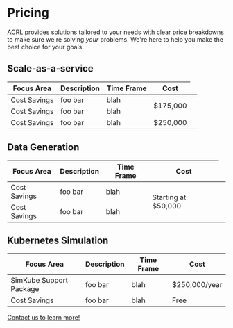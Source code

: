 # Pricing

ACRL provides solutions tailored to your needs with clear price breakdowns to make sure we're solving _your_ problems.
We're here to help you make the best choice for your goals.

## Scale-as-a-service

| Focus Area   | Description | Time Frame | Cost        |
|--------------|-------------|------------|-------------|
| Cost Savings | foo bar     | blah <td rowspan=2> $175,000</td>
| Cost Savings | foo bar     | blah       |             |
| Cost Savings | foo bar     | blah       | $250,000    |

## Data Generation

| Focus Area   | Description | Time Frame | Cost        |
|--------------|-------------|------------|-------------|
| Cost Savings | foo bar     | blah       <td rowspan=2> Starting at $50,000 |
| Cost Savings | foo bar     | blah       |             |

## Kubernetes Simulation

| Focus Area   | Description | Time Frame | Cost        |
|--------------|-------------|------------|-------------|
| SimKube Support Package | foo bar     | blah       | $250,000/year |
| Cost Savings | foo bar     | blah       | Free        |

<div class="buttons center">
  <a href="/contact">Contact us to learn more!</a>
</div>
